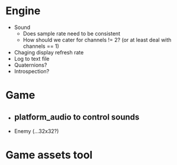 # Engine
- Sound
	- Does sample rate need to be consistent
	- How should we cater for channels != 2? (or at least deal with channels == 1)
- Chaging display refresh rate
- Log to text file
- Quaternions?
- Introspection?

# Game
- platform_audio to control sounds
	-

- Enemy (...32x32?)

# Game assets tool
